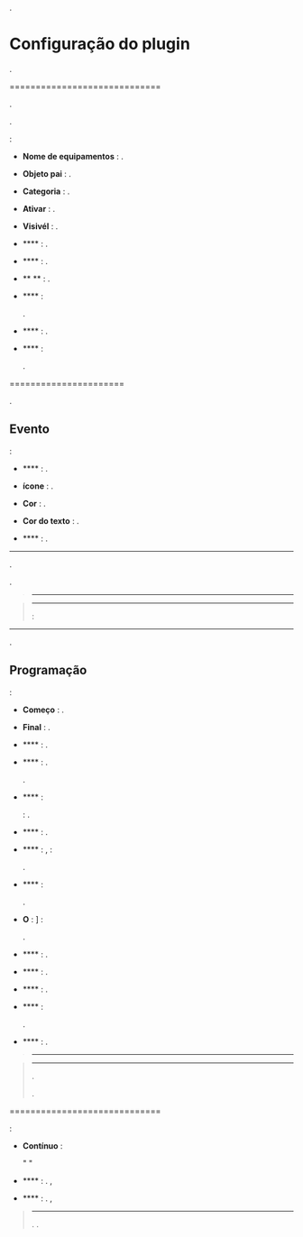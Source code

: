 
.

Configuração do plugin
=======================


.


=============================


.

.

 :

-   **Nome de equipamentos** : .

-   **Objeto pai** : 
    .

-   **Categoria** : 
    .

-   **Ativar** : .

-   **Visivél** : .

-   **** : 
    .

-   **** : 
    .

-   **
    ** : 
    .

-   **** : 
    
    .

-   **** : .

-   **** : 
    
    
    .


======================


.

Evento
---------

 :

-   **** : .

-   **ícone** : 
    .

-   **Cor** : 
    .

-   **Cor do texto** : 
    .

-   **** : 
    .


---------------


.




.

> ****
>
> 
> 


> ****
>
>:


-------------


.

Programação
-------------

 :

-   **Começo** : .

-   **Final** : .

-   **** : 
    .

-   **** : 
    . 
    
    
    .

-   **** : 
    
     : .

-   **** : 
    .

-   **** : ,
     : 
    
    
    .

-   **** : 
    
    .

-   **O** : ] :
    
    .

-   **** : 
    .

-   **** : 
    .

-   **** : .

-   **** : 
    
    .

-   **** : 
    .

> ****
>
> 
> 

> ****
>
> 
> . 
> 
> .
> 


=============================

 :

-   **Contínuo** : 
    
    
    
    "
    "

- **** : .  ,

- **** : .  ,

> ****
>
> 
> 
> . 
> .
